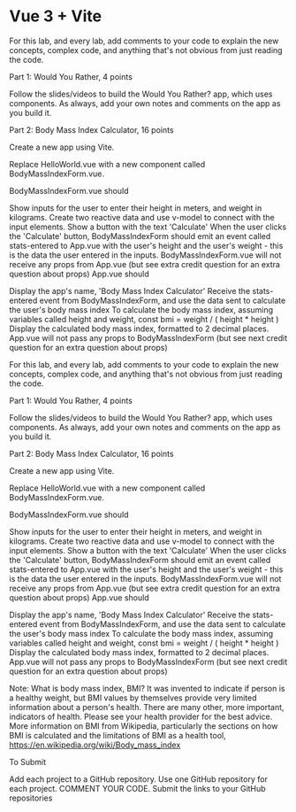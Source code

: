 # Vue 3 + Vite

For this lab, and every lab, add comments to your code to explain the new concepts, complex code, and anything that's not obvious from just reading the code.

Part 1: Would You Rather, 4 points

Follow the slides/videos to build the Would You Rather? app, which uses components. As always, add your own notes and comments on the app as you build it.

Part 2: Body Mass Index Calculator, 16 points

Create a new app using Vite.

Replace HelloWorld.vue with a new component called BodyMassIndexForm.vue.

BodyMassIndexForm.vue should

Show inputs for the user to enter their height in meters, and weight in kilograms.  Create two reactive data and use v-model to connect with the input elements.
Show a button with the text 'Calculate'
When the user clicks the 'Calculate' button, BodyMassIndexForm should emit an event called stats-entered to App.vue with the user's height and the user's weight - this is the data the user entered in the inputs.
BodyMassIndexForm.vue will not receive any props from App.vue (but see extra credit question for an extra question about props)
App.vue should

Display the app's name, 'Body Mass Index Calculator'
Receive the stats-entered event from BodyMassIndexForm, and use the data sent to calculate the user's body mass index
To calculate the body mass index, assuming variables called height and weight,  const bmi = weight / ( height * height )
Display the calculated body mass index, formatted to 2 decimal places.
App.vue will not pass any props to BodyMassIndexForm (but see next credit question for an extra question about props) 

For this lab, and every lab, add comments to your code to explain the new concepts, complex code, and anything that's not obvious from just reading the code.

Part 1: Would You Rather, 4 points

Follow the slides/videos to build the Would You Rather? app, which uses components. As always, add your own notes and comments on the app as you build it.

Part 2: Body Mass Index Calculator, 16 points

Create a new app using Vite.

Replace HelloWorld.vue with a new component called BodyMassIndexForm.vue.

BodyMassIndexForm.vue should

Show inputs for the user to enter their height in meters, and weight in kilograms.  Create two reactive data and use v-model to connect with the input elements.
Show a button with the text 'Calculate'
When the user clicks the 'Calculate' button, BodyMassIndexForm should emit an event called stats-entered to App.vue with the user's height and the user's weight - this is the data the user entered in the inputs.
BodyMassIndexForm.vue will not receive any props from App.vue (but see extra credit question for an extra question about props)
App.vue should

Display the app's name, 'Body Mass Index Calculator'
Receive the stats-entered event from BodyMassIndexForm, and use the data sent to calculate the user's body mass index
To calculate the body mass index, assuming variables called height and weight,  const bmi = weight / ( height * height )
Display the calculated body mass index, formatted to 2 decimal places.
App.vue will not pass any props to BodyMassIndexForm (but see next credit question for an extra question about props) 

Note: What is body mass index, BMI? It was invented to indicate if person is a healthy weight, but BMI values by themselves provide very limited information about a person's health. There are many other, more important, indicators of health. Please see your health provider for the best advice. More information on BMI from Wikipedia, particularly the sections on how BMI is calculated and the limitations of BMI as a health tool,  https://en.wikipedia.org/wiki/Body_mass_index

To Submit

Add each project to a GitHub repository.
Use one GitHub repository for each project.
COMMENT YOUR CODE.
Submit the links to your GitHub repositories

